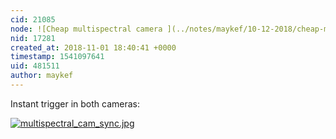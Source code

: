 ```yaml
---
cid: 21085
node: ![Cheap multispectral camera ](../notes/maykef/10-12-2018/cheap-multispectral-camera)
nid: 17281
created_at: 2018-11-01 18:40:41 +0000
timestamp: 1541097641
uid: 481511
author: maykef
---
```


Instant trigger in both cameras:

[![multispectral_cam_sync.jpg](/i/27443)](/i/27443)

